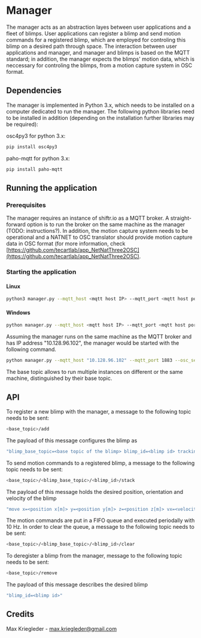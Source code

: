 # Manager

The manager acts as an abstraction layes between user applications and a fleet of blimps. User applications can register a blimp and send motion commands for a registered blimp, which are employed for controling this blimp on a desired path through space. The interaction between user applications and manager, and manager and blimps is based on the MQTT standard; in addition, the manager expects the blimps' motion data, which is neccessary for controling the blimps, from a motion capture system in OSC format. 

## Dependencies

The manager is implemented in Python 3.x, which needs to be installed on a computer dedicated to run the manager. The following python libraries need to be installed in addition (depending on the installation further libraries may be required):

osc4py3 for python 3.x:
```bash
pip install osc4py3
```

paho-mqtt for python 3.x:
```bash
pip install paho-mqtt
```
## Running the application
### Prerequisites
The manager requires an instance of shiftr.io as a MQTT broker. A straight-forward option is to run the broker on the same machine as the manager (TODO: instructions?). In addition, the motion capture system needs to be operational and a NATNET to OSC translator should provide motion capture data in OSC format (for more information, check [https://github.com/tecartlab/app_NetNatThree2OSC](https://github.com/tecartlab/app_NetNatThree2OSC).

### Starting the application
#### Linux
```bash
python3 manager.py --mqtt_host <mqtt host IP> --mqtt_port <mqtt host port> --osc_server <osc receiving IP> --osc_port <osc receiving port> --base_topic <mqtt base topic>
```
#### Windows
```bash
python manager.py --mqtt_host <mqtt host IP> --mqtt_port <mqtt host port> --osc_server <osc receiving IP> --osc_port <osc receiving port> --base_topic <mqtt base topic>
```
Assuming the manager runs on the same machine as the MQTT broker and has IP address "10.128.96.102", the manager would be started with the following command.

```bash
python manager.py --mqtt_host "10.128.96.102" --mqtt_port 1883 --osc_server "10.128.96.102" --osc_port 1880 --base_topic "manager" 
```

The base topic allows to run multiple instances on different or the same machine, distinguished by their base topic.

## API
To register a new blimp with the manager, a message to the following topic needs to be sent:
```bash
<base_topic>/add
```
The payload of this message configures the blimp as 
```bash
"blimp_base_topic=<base topic of the blimp> blimp_id=<blimp id> tracking_id=<tracking id as per the motion capture system>"
```
To send motion commands to a registered blimp, a message to the following topic needs to be sent:
```bash
<base_topic>/<blimp_base_topic>/<blimp_id>/stack
```
The payload of this message holds the desired position, orientation and velocity of the blimp
```bash
"move x=<position x[m]> y=<position y[m]> z=<position z[m]> vx=<velocity x[m/s]> vy=\velocity y[m/s]> vz=<velocity z[m/s]> alpha=<orientation [rad]>"
```
The motion commands are put in a FIFO queue and executed periodally with 10 Hz. In order to clear the queue, a message to the following topic needs to be sent:
```bash
<base_topic>/<blimp_base_topic>/<blimp_id>/clear
```
To deregister a blimp from the manager, message to the following topic needs to be sent:
```bash
<base_topic>/remove
```
The payload of this message describes the desired blimp
```bash
"blimp_id=<blimp id>"
```

## Credits
Max Kriegleder - max.kriegleder@gmail.com

